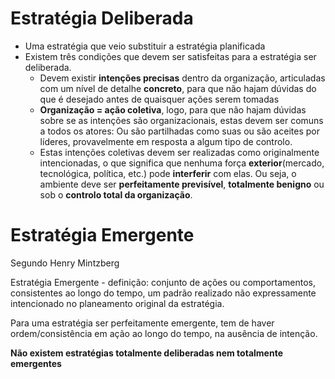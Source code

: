 # Estratégia Deliberada

- Uma estratégia que veio substituir a estratégia planificada
- Existem três condições que devem ser satisfeitas para a estratégia ser deliberada. 
	- Devem existir **intenções precisas** dentro da organização, articuladas com um nível de detalhe **concreto**, para que não hajam dúvidas do que é desejado antes de quaisquer ações serem tomadas
	- **Organização = ação coletiva**, logo, para que não hajam dúvidas sobre se as intenções são organizacionais, estas devem ser comuns a todos os atores: Ou são partilhadas como suas ou são aceites por líderes, provavelmente em resposta a algum tipo de controlo.
	- Estas intenções coletivas devem ser realizadas como originalmente intencionadas, o que significa que nenhuma força **exterior**(mercado, tecnológica, política, etc.) pode **interferir** com elas. Ou seja, o ambiente deve ser **perfeitamente previsível**, **totalmente benigno** ou sob o **controlo total da organização**.

# Estratégia Emergente

Segundo Henry Mintzberg

Estratégia Emergente - definição: conjunto de ações ou comportamentos, consistentes ao longo do tempo, um padrão realizado
não expressamente intencionado no planeamento original da estratégia.

Para uma estratégia ser perfeitamente emergente, tem de haver ordem/consistência em ação ao longo do tempo, na ausência de intenção. 

**Não existem estratégias totalmente deliberadas nem totalmente emergentes**
